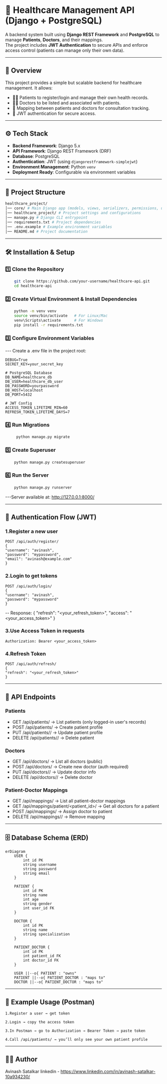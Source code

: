 # 🏥 Healthcare Management API (Django + PostgreSQL)

A backend system built using **Django REST Framework** and **PostgreSQL** to manage **Patients**, **Doctors**, and their mappings.  
The project includes **JWT Authentication** to secure APIs and enforce access control (patients can manage only their own data).

---

## 📖 Overview

This project provides a simple but scalable backend for healthcare management. It allows:
- 👩‍⚕️ Patients to register/login and manage their own health records.  
- 🧑‍⚕️ Doctors to be listed and associated with patients.  
- 🔗 Mapping between patients and doctors for consultation tracking.  
- 🔐 JWT authentication for secure access.  

---

## ⚙️ Tech Stack

- **Backend Framework**: Django 5.x  
- **API Framework**: Django REST Framework (DRF)  
- **Database**: PostgreSQL  
- **Authentication**: JWT (using `djangorestframework-simplejwt`)  
- **Environment Management**: Python `venv`  
- **Deployment Ready**: Configurable via environment variables  

---

## 📂 Project Structure
```bash
healthcare_project/
│── core/ # Main Django app (models, views, serializers, permissions, urls)
│── healthcare_project/ # Project settings and configurations
│── manage.py # Django CLI entrypoint
│── requirements.txt # Project dependencies
│── .env.example # Example environment variables
│── README.md # Project documentation
```

---

## 🛠️ Installation & Setup

### 1️⃣ Clone the Repository
```bash
    git clone https://github.com/your-username/healthcare-api.git
    cd healthcare-api
```
### 2️⃣ Create Virtual Environment & Install Dependencies
```bash
    python -m venv venv
    source venv/bin/activate   # For Linux/Mac
    venv\Scripts\activate      # For Windows
    pip install -r requirements.txt
```
### 3️⃣ Configure Environment Variables

--- Create a .env file in the project root:

    DEBUG=True
    SECRET_KEY=your_secret_key

    # PostgreSQL Database
    DB_NAME=healthcare_db
    DB_USER=healthcare_db_user
    DB_PASSWORD=yourpassword
    DB_HOST=localhost
    DB_PORT=5432

    # JWT Config
    ACCESS_TOKEN_LIFETIME_MIN=60
    REFRESH_TOKEN_LIFETIME_DAYS=7

### 4️⃣ Run Migrations
```bash 
     python manage.py migrate
```
### 5️⃣ Create Superuser
```bash 
    python manage.py createsuperuser
```
### 6️⃣ Run the Server
```bash 
    python manage.py runserver
```
---Server available at: http://127.0.0.1:8000/

---

## 🔑 Authentication Flow (JWT)

### 1.Register a new user

    POST /api/auth/register/
    {
    "username": "avinash",
    "password": "mypassword",
    "email": "avinash@example.com"
    }

### 2.Login to get tokens
   
    POST /api/auth/login/
    {
    "username": "avinash",
    "password": "mypassword"
    }
--
     Response:
    {
        "refresh": "<your_refresh_token>",
        "access": "<your_access_token>"
    }

### 3.Use Access Token in requests
    Authorization: Bearer <your_access_token>

### 4.Refresh Token
    POST /api/auth/refresh/
    {
    "refresh": "<your_refresh_token>"
    }

---

## 📡 API Endpoints

### Patients

   - GET /api/patients/ → List patients (only logged-in user's records)
   - POST /api/patients/ → Create patient profile
   - PUT /api/patients/<id>/ → Update patient profile
   - DELETE /api/patients/<id>/ → Delete patient

### Doctors

   - GET /api/doctors/ → List all doctors (public)
   - POST /api/doctors/ → Create new doctor (auth required)
   - PUT /api/doctors/<id>/ → Update doctor info
   - DELETE /api/doctors/<id>/ → Delete doctor

### Patient-Doctor Mappings

   - GET /api/mappings/ → List all patient-doctor mappings
   - GET /api/mappings/patient/<patient_id>/ → Get all doctors for a patient
   - POST /api/mappings/ → Assign doctor to patient
   - DELETE /api/mappings/<id>/ → Remove mapping

---


## 🗄️ Database Schema (ERD)

    erDiagram
        USER {
            int id PK
            string username
            string password
            string email
        }

        PATIENT {
            int id PK
            string name
            int age
            string gender
            int user_id FK
        }

        DOCTOR {
            int id PK
            string name
            string specialization
        }

        PATIENT_DOCTOR {
            int id PK
            int patient_id FK
            int doctor_id FK
        }

        USER ||--o{ PATIENT : "owns"
        PATIENT ||--o{ PATIENT_DOCTOR : "maps to"
        DOCTOR ||--o{ PATIENT_DOCTOR : "maps to"

---

## 🧪 Example Usage (Postman)

    1.Register a user → get token

    2.Login → copy the access token

    3.In Postman → go to Authorization → Bearer Token → paste token

    4.Call /api/patients/ → you’ll only see your own patient profile

---

## 👨‍💻 Author

 Avinash Satalkar
 linkedin - https://www.linkedin.com/in/avinash-satalkar-10a934230/
